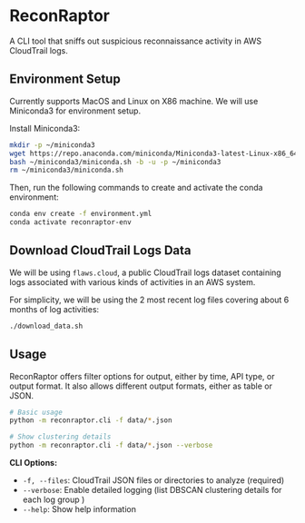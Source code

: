 # ReconRaptor

A CLI tool that sniffs out suspicious reconnaissance activity in AWS CloudTrail logs.

## Environment Setup
Currently supports MacOS and Linux on X86 machine. We will use Miniconda3 for environment setup.

Install Miniconda3:
```bash
mkdir -p ~/miniconda3
wget https://repo.anaconda.com/miniconda/Miniconda3-latest-Linux-x86_64.sh -O ~/miniconda3/miniconda.sh
bash ~/miniconda3/miniconda.sh -b -u -p ~/miniconda3
rm ~/miniconda3/miniconda.sh
```


Then, run the following commands to create and activate the conda environment:

```bash
conda env create -f environment.yml
conda activate reconraptor-env
```

## Download CloudTrail Logs Data

We will be using `flaws.cloud`, a public CloudTrail logs dataset containing logs associated with various kinds of activities in an AWS system.

For simplicity, we will be using the 2 most recent log files covering about 6 months of log activities:

```bash
./download_data.sh
```

## Usage

ReconRaptor offers filter options for output, either by time, API type, or output format. It also allows different output formats, either as table or JSON.

```bash
# Basic usage
python -m reconraptor.cli -f data/*.json

# Show clustering details
python -m reconraptor.cli -f data/*.json --verbose
```

**CLI Options:**

- `-f, --files`: CloudTrail JSON files or directories to analyze (required)
- `--verbose`: Enable detailed logging (list DBSCAN clustering details for each log group )
- `--help`: Show help information


